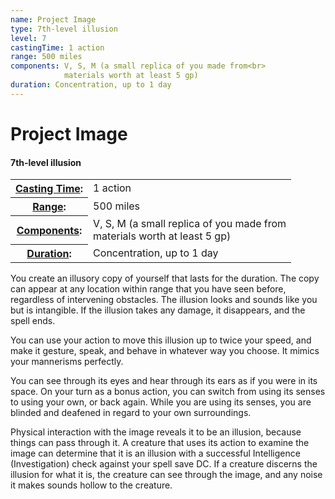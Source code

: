 ```yaml
---
name: Project Image
type: 7th-level illusion
level: 7
castingTime: 1 action
range: 500 miles
components: V, S, M (a small replica of you made from<br>
			materials worth at least 5 gp)
duration: Concentration, up to 1 day
---
```


Project Image
=============

#### 7th-level illusion

<table cellspacing="0" class="statBlock"><tbody><tr><th><a href="/srd/spellcasting/castingASpell.htm#castingtime">Casting Time</a>:</th><td>1 action</td></tr><tr><th><a href="/srd/spellcasting/castingASpell.htm#range">Range</a>:</th><td>500 miles</td></tr><tr><th><a href="/srd/spellcasting/castingASpell.htm#components">Components</a>:</th><td>V, S, M (a small replica of you made from<br>materials worth at least 5 gp)</td></tr><tr><th><a href="/srd/magicOverview/spellDescriptions.htm#effect">Duration</a>:</th><td>Concentration, up to 1 day</td></tr></tbody></table>

You create an illusory copy of yourself that lasts for the duration. The copy can appear at any location within range that you have seen before, regardless of intervening obstacles. The illusion looks and sounds like you but is intangible. If the illusion takes any damage, it disappears, and the spell ends.

You can use your action to move this illusion up to twice your speed, and make it gesture, speak, and behave in whatever way you choose. It mimics your mannerisms perfectly.

You can see through its eyes and hear through its ears as if you were in its space. On your turn as a bonus action, you can switch from using its senses to using your own, or back again. While you are using its senses, you are blinded and deafened in regard to your own surroundings.

Physical interaction with the image reveals it to be an illusion, because things can pass through it. A creature that uses its action to examine the image can determine that it is an illusion with a successful Intelligence (Investigation) check against your spell save DC. If a creature discerns the illusion for what it is, the creature can see through the image, and any noise it makes sounds hollow to the creature.